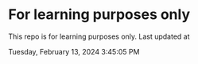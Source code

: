 # For learning purposes only
This repo is for learning purposes only.
Last updated at

Tuesday, February 13, 2024 3:45:05 PM

